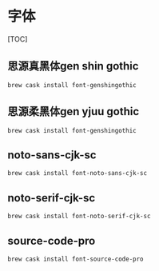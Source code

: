 # 字体

[TOC]

## 思源真黑体gen shin gothic

```shell
brew cask install font-genshingothic
```

## 思源柔黑体gen yjuu gothic

```shell
brew cask install font-genshingothic
```


## noto-sans-cjk-sc

```shell
brew cask install font-noto-sans-cjk-sc
```

## noto-serif-cjk-sc

```shell
brew cask install font-noto-serif-cjk-sc
```

## source-code-pro 

```shell
brew cask install font-source-code-pro
```
